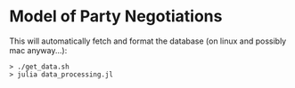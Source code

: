 # Model of Party Negotiations

This will automatically fetch and format the database (on linux and possibly mac anyway...):

```
> ./get_data.sh
> julia data_processing.jl
```
